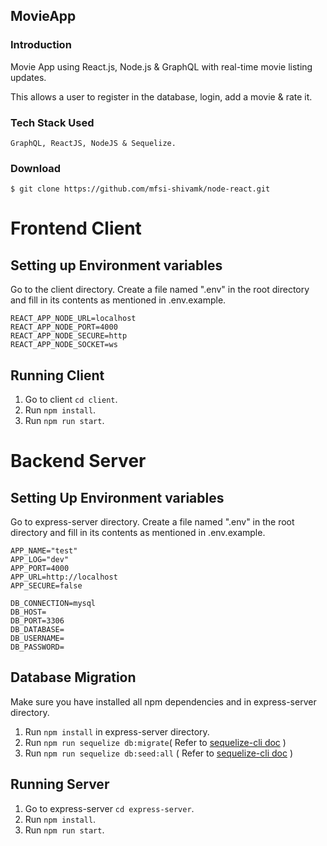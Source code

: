 ## MovieApp 

### Introduction

Movie App using React.js, Node.js & GraphQL with real-time movie listing updates.

This allows a user to register in the database, login, add a movie & rate it.

### Tech Stack Used
``
GraphQL, ReactJS, NodeJS & Sequelize.
``
### Download

```
$ git clone https://github.com/mfsi-shivamk/node-react.git
```

# Frontend Client
## Setting up Environment variables 
Go to the client directory. 
Create a file named ".env" in the root directory and fill in its contents as mentioned in .env.example.

```
REACT_APP_NODE_URL=localhost
REACT_APP_NODE_PORT=4000
REACT_APP_NODE_SECURE=http
REACT_APP_NODE_SOCKET=ws

```
## Running Client

1. Go to client `cd client`.
2. Run `npm install`.
3. Run `npm run start`.

# Backend Server

## Setting Up Environment variables
Go to express-server directory. 
Create a file named ".env" in the root directory and fill in its contents as mentioned in .env.example.

```
APP_NAME="test"
APP_LOG="dev"
APP_PORT=4000
APP_URL=http://localhost
APP_SECURE=false

DB_CONNECTION=mysql
DB_HOST=
DB_PORT=3306
DB_DATABASE=
DB_USERNAME=
DB_PASSWORD=

```

## Database Migration
Make sure you have installed all npm dependencies and in express-server directory.
1. Run `npm install` in express-server directory.
2. Run `npm run sequelize db:migrate`( Refer to [sequelize-cli doc](https://github.com/sequelize/cli#usage) )
3. Run `npm run sequelize db:seed:all` ( Refer to [sequelize-cli doc](https://github.com/sequelize/cli#usage) )

## Running Server

1. Go to express-server `cd express-server`.
2. Run `npm install`.
3. Run `npm run start`.

